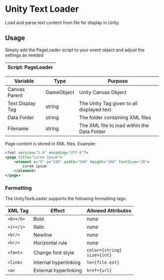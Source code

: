 # Unity Text Loader

Load and parse text content from file for display in Unity.

## Usage

Simply add the PageLoader script to your event object and adjust the settings as needed

| Script: PageLoader |
| -- |

| Variable | Type | Purpose |
| -- | -- | -- |
| Canvas Parent | GameObject | Unity Canvas Object |
| Text Display Tag | string | The Unity Tag given to all displayed text |
| Data Folder | string | The folder containing XML files |
| Filename | string | The XML file to load within the Data Folder |

Page content is stored in XML files. Example:
```xml
<?xml version="1.0" encoding="UTF-8"?>
<page title="Lorem Ipsum">
    <element x="0" y="100" width="500" height="100" fontSize="20">
        Lorem ipsum
    </element>
</page>
```

### Formatting

The UnityTextLoader supports the following formatting tags:

| XML Tag | Effect | Allowed Attributes |
| -- | -- | -- |
| `<b></b>` | Bold | *none* |
| `<i></i>` | Italic | *none* |
| `<br/>` | Newline | *none* |
| `<hr/>` | Horizontal rule | *none* |
| `<font>` | Change font style | `color={string}`<br>`size={int}` |
| `<link>` | Internal hyperlinking | `to={file.ext}` |
| `<a>` | External hyperlinking | `href={url}` |
